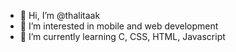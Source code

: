 - 👋 Hi, I’m @thalitaak
- 👀 I’m interested in mobile and web development
- 🌱 I’m currently learning C, CSS, HTML, Javascript

<!---
thalitaak/thalitaak is a ✨ special ✨ repository because its `README.md` (this file) appears on your GitHub profile.
You can click the Preview link to take a look at your changes.
--->
